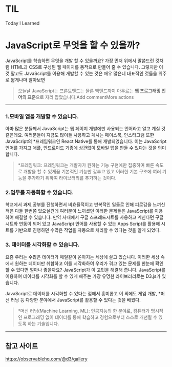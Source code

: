 # TIL
Today I Learned
#  JavaScript로 무엇을 할 수 있을까?

JavaScript를 학습하면 무엇을 개발 할 수 있을까요? 가장 먼저 위에서 말씀드린 것처럼 HTML과 CSS로 구성된 웹 페이지를 동적으로 만들어 줄 수 있습니다.
그렇지만 이것 말고도 JavaScript를 이용해 개발할 수 있는 것은 매우 많은데 대표적인 것들을 위주로 짧게나마 알아보면

> 오늘날 JavaScript는 프론트엔드는 물론 백엔드까지 아우르는 **웹 프로그래밍 언어의 표준**으로 자리 잡았습니다.Add commentMore actions

---


### 1.모바일 앱을 개발할 수 있습니다.

아마 많은 분들께서 JavaScript는 웹 페이지 개발에만 사용되는 언어라고 알고 계실 것 같은데요.
여러분들이 지금도 많이들 사용하고 계시는 페이스북, 인스타그램 또한 JavaScript의 *프레임워크인 React Native를 통해 개발되었습니다.
이는 JavaScript 언어를 가지고 애플, 안드로이드 기종에 상관없이 모바일 앱을 만들 수 있다는 것을 의미합니다.

>  *프레임워크: 프레임워크는 개발자가 원하는 기능 구현에만 집중하여 빠른 속도로 개발을 할 수 있게끔 
기본적인 기능만 갖추고 있고 이러한 기본 구조에 여러 기능을 추가하기 위하여 라이브러리를 추가하는 것이다.


### 2.업무를 자동화할 수 있습니다.

학교에서 과제,공부를 진행하면서 비효율적이고 반복적인 일들로 인해 피로감을 느끼신 적은 다들 한번쯤 있으실건데
여러분이 느끼셨던 이러한 문제들은 JavaScript를 이용하여 해결할 수 있습니다. 만약 사내에서 구글 스프레드시트를 사용하고 계신다면 
구글 시트와 연동이 되어 있고 JavaScript 언어를 사용할 수 있는 Apps Script를 활용해 시트를 기반으로 진행하던 수많은 작업을 자동으로 처리할 수 있다는 것을 알게 되었다.


### 3.  데이터를 시각화할 수 있습니다.

요즘 우리는 수많은 데이터가 매일같이 쏟아지는 세상에 살고 있습니다. 이러한 세상 속에서 원하는 데이터만 취합하고 이를 시각화하여
우리가 겪고 있는 문제를 한눈에 확인할 수 있다면 얼마나 좋을까요? JavaScript가 이 고민을 해결해 줍니다.
JavaScript를 이용하여 데이터를 시각화를 할 수 있게 해주는 가장 유명한 라이브러리로는 D3.js가 있습니다.

JavaScript로 데이터를 시각화할 수 있다는 점에서 흥미롭고
이 외에도 게임 개발, *머신 러닝 등 다양한 분야에서 JavaScript를 활용할 수 있다는 것을 배웠다.

>  *머신 러닝(Machine Learning, ML): 인공지능의 한 분야로, 컴퓨터가 명시적인 프로그래밍 없이 데이터를 통해 
학습하고 경험으로부터 스스로 개선될 수 있도록 하는 기술입니다.


---

##  참고 사이트

https://observablehq.com/@d3/gallery
